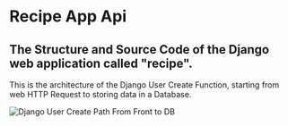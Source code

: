 # Recipe App Api
## The Structure and Source Code of the Django web application called "recipe".

This is the architecture of the Django User Create Function, starting from web HTTP Request to storing data in a Database.  

![Django User Create Path From Front to DB](https://user-images.githubusercontent.com/69118015/128646710-48e22cfc-70aa-40ed-8a50-59ffd566caae.png)
